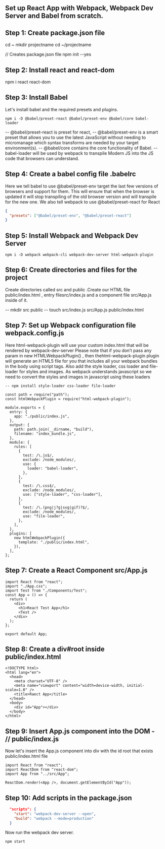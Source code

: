 ## Set up React App with Webpack, Webpack Dev Server and Babel from scratch.

## Step 1: Create package.json file

cd ~
mkdir projectname
cd ~/projectname

// Creates package.json file
npm init --yes

## Step 2: Install react and react-dom

npm i react react-dom

## Step 3: Install Babel

Let's install babel and the required presets and plugins.

```
npm i -D @babel/preset-react @babel/preset-env @babel/core babel-loader
```

-- @babel/preset-react is preset for react,
-- @babel/preset-env is a smart preset that allows you to use the latest JavaScript without needing to micromanage which syntax transforms are needed by your target environment(s).
-- @babel/core contains the core functionality of Babel.
-- babel-loader will be used by webpack to transpile Modern JS into the JS code that browsers can understand.

## Step 4: Create a babel config file .babelrc

Here we tell babel to use @babel/preset-env target the last few versions of browsers and support for them. This will ensure that when the browser is updated it will stop transpiling of the old browser version and will transpile for the new one.
We also tell webpack to use @babel/preset-react for React

```json
{
  "presets": ["@babel/preset-env", "@babel/preset-react"]
}
```

## Step 5: Install Webpack and Webpack Dev Server

```
npm i -D webpack webpack-cli webpack-dev-server html-webpack-plugin
```

## Step 6: Create directories and files for the project

Create directories called src and public .Create our HTML file public/index.html , entry filesrc/index.js and a component file src/App.js inside of it.

-- mkdir src public
-- touch src/index.js src/App.js public/index.html

## Step 7: Set up Webpack configuration file webpack.config.js

Here html-webpack-plugin will use your custom index.html that will be rendered by webpack-dev-server
Please note that if you don’t pass any param in new HTMLWebpackPlugin() , then thehtml-webpack-plugin plugin will generate an HTML5 file for you that includes all your webpack bundles in the body using script tags.
Also add the style loader, css loader and file-loader for styles and images. As webpack understands javascript so we need to convert the styles and images in javascript using these loaders

```
-- npm install style-loader css-loader file-loader
```

```
const path = require("path");
const htmlWebpackPlugin = require("html-webpack-plugin");

module.exports = {
  entry: {
    app: "./public/index.js",
  },
  output: {
    path: path.join(__dirname, "build"),
    filename: "index_bundle.js",
  },
  module: {
    rules: [
      {
        test: /\.js$/,
        exclude: /node_modules/,
        use: {
          loader: "babel-loader",
        },
      },
      {
        test: /\.css$/,
        exclude: /node_modules/,
        use: ["style-loader", "css-loader"],
      },
      {
        test: /\.(png|j?g|svg|gif)?$/,
        exclude: /node_modules/,
        use: "file-loader",
      },
    ],
  },
  plugins: [
    new htmlWebpackPlugin({
      template: "./public/index.html",
    }),
  ],
};
```

## Step 7: Create a React Component src/App.js

```
import React from "react";
import "./App.css";
import Test from "./Components/Test";
const App = () => {
  return (
    <div>
      <h1>React Test App</h1>
      <Test />
    </div>
  );
};

export default App;
```

## Step 8: Create a div#root inside public/index.html

```
<!DOCTYPE html>
<html lang="en">
  <head>
    <meta charset="UTF-8" />
    <meta name="viewport" content="width=device-width, initial-scale=1.0" />
    <title>Raect App</title>
  </head>
  <body>
    <div id="App"></div>
  </body>
</html>
```

## Step 9: Insert App.js component into the DOM - // public/index.js

Now let's insert the App.js component into div with the id root that exists public/index.html file

```
import React from "react";
import ReactDom from "react-dom";
import App from "../src/App";

ReactDom.render(<App />, document.getElementById("App"));

```

## Step 10: Add scripts in the package.json

```json
  "scripts": {
    "start": "webpack-dev-server --open",
    "build": "webpack --mode=production"
  }

```

Now run the webpack dev server.

```
npm start
```
